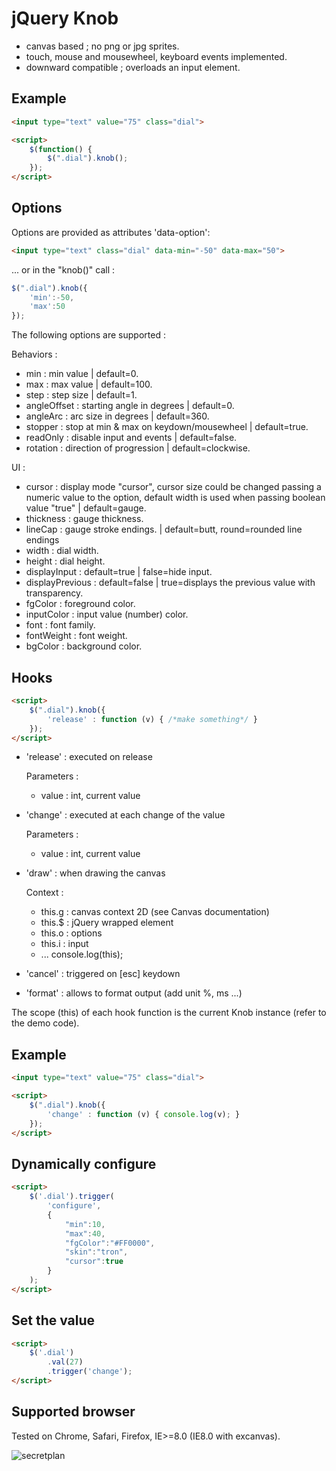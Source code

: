jQuery Knob
=============

- canvas based ; no png or jpg sprites.
- touch, mouse and mousewheel, keyboard events implemented.
- downward compatible ; overloads an input element.

Example
-------

```html
<input type="text" value="75" class="dial">

<script>
	$(function() {
		$(".dial").knob();
	});
</script>
```

Options
-------

Options are provided as attributes 'data-option':

```html
<input type="text" class="dial" data-min="-50" data-max="50">
```

... or in the "knob()" call :

```javascript
$(".dial").knob({
	'min':-50,
	'max':50
});
```

The following options are supported :

Behaviors :
* min : min value | default=0.
* max : max value | default=100.
* step : step size | default=1.
* angleOffset : starting angle in degrees | default=0.
* angleArc : arc size in degrees | default=360.
* stopper : stop at min & max on keydown/mousewheel | default=true.
* readOnly : disable input and events | default=false.
* rotation : direction of progression | default=clockwise.

UI :
* cursor : display mode "cursor", cursor size could be changed passing a numeric value to the option, default width is used when passing boolean value "true" | default=gauge.
* thickness : gauge thickness.
* lineCap : gauge stroke endings. | default=butt, round=rounded line endings
* width : dial width.
* height : dial height.
* displayInput : default=true | false=hide input.
* displayPrevious : default=false | true=displays the previous value with transparency.
* fgColor : foreground color.
* inputColor : input value (number) color.
* font : font family.
* fontWeight : font weight.
* bgColor : background color.

Hooks
-------

```html
<script>
	$(".dial").knob({
		'release' : function (v) { /*make something*/ }
	});
</script>
```

* 'release' : executed on release

	Parameters :
	+ value : int, current value

* 'change' : executed at each change of the value

	Parameters :
	+ value : int, current value

* 'draw' : when drawing the canvas

	Context :
	- this.g : canvas context 2D (see Canvas documentation)
	- this.$ : jQuery wrapped element
	- this.o : options
	- this.i : input
	- ... console.log(this);

* 'cancel' : triggered on [esc] keydown

* 'format' : allows to format output (add unit %, ms ...)

The scope (this) of each hook function is the current Knob instance (refer to the demo code).

Example
-------

```html
<input type="text" value="75" class="dial">

<script>
	$(".dial").knob({
		'change' : function (v) { console.log(v); }
	});
</script>
```

Dynamically configure
-------

```html
<script>
	$('.dial').trigger(
		'configure',
		{
			"min":10,
			"max":40,
			"fgColor":"#FF0000",
			"skin":"tron",
			"cursor":true
		}
	);
</script>
```

Set the value
-------

```html
<script>
	$('.dial')
		.val(27)
		.trigger('change');
</script>
```

Supported browser
-------

Tested on Chrome, Safari, Firefox, IE>=8.0 (IE8.0 with excanvas).

![secretplan](https://raw.github.com/aterrien/jQuery-Knob/master/secretplan.jpg)
